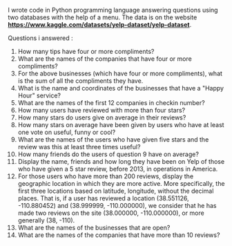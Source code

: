 I wrote code in Python programming language answering questions using two databases with the help of a menu. The data is on the website **https://www.kaggle.com/datasets/yelp-dataset/yelp-dataset**.

Questions i answered :

1. How many tips have four or more compliments?
2. What are the names of the companies that have four or more compliments?
3. For the above businesses (which have four or more compliments), what is the sum of all the compliments they have.
4. What is the name and coordinates of the businesses that have a "Happy Hour" service?
5. What are the names of the first 12 companies in checkin number?
6. How many users have reviewed with more than four stars?
7. How many stars do users give on average in their reviews?
8. How many stars on average have been given by users who have at least one vote on useful, funny or cool?
9. What are the names of the users who have given five stars and the review was this at least three times useful?
10. How many friends do the users of question 9 have on average?
11. Display the name, friends and how long they have been on Yelp of those who have given a 5 star review, before 2013, in operations in America.
12. For those users who have more than 200 reviews, display the geographic location in which they are more active. More specifically, the first three locations based on latitude, longitude, without the decimal places. That is, if a user has reviewed a location (38.551126, -110.880452) and (38.999999, -110.000000), we consider that he has made two reviews on the site (38.000000, -110.000000), or more generally (38, -110).
13. What are the names of the businesses that are open?
14. What are the names of the companies that have more than 10 reviews?
